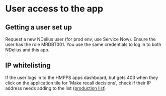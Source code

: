 # User access to the app

## Getting a user set up
Request a new NDelius user (for prod env, use Service Now). Ensure the user has the role MRDBT001. You use the same credentials to log in to both NDelius and this app.

## IP whitelisting
If the user logs in to the HMPPS apps dashboard, but gets 403 when they click on the application tile for 'Make recall decisions', check if their IP address needs adding to the list ([production list](https://github.com/ministryofjustice/make-recall-decision-ui/blob/pen-test-ip-allow-list/helm_deploy/values-prod.yaml))